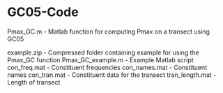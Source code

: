 # GC05-Code


Pmax_GC.m - Matlab function for computing Pmax on a transect using GC05

example.zip - Compressed folder containing example for using the Pmax_GC function
  Pmax_GC_example.m - Example Matlab script
  con_freq.mat - Constituent frequencies
  con_names.mat - Constituent names
  con_tran.mat - Constituent data for the transect
  tran_length.mat - Length of transect
